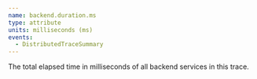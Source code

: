 ```yaml
---
name: backend.duration.ms
type: attribute
units: milliseconds (ms)
events:
  - DistributedTraceSummary
---
```


The total elapsed time in milliseconds of all backend services in this trace.